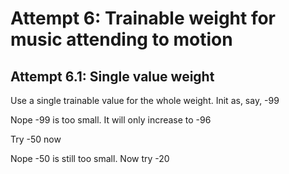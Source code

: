 
# Attempt 6: Trainable weight for music attending to motion

## Attempt 6.1: Single value weight
Use a single trainable value for the whole weight. Init as, say, -99

Nope -99 is too small. It will only increase to -96

Try -50 now

Nope -50 is still too small. Now try -20